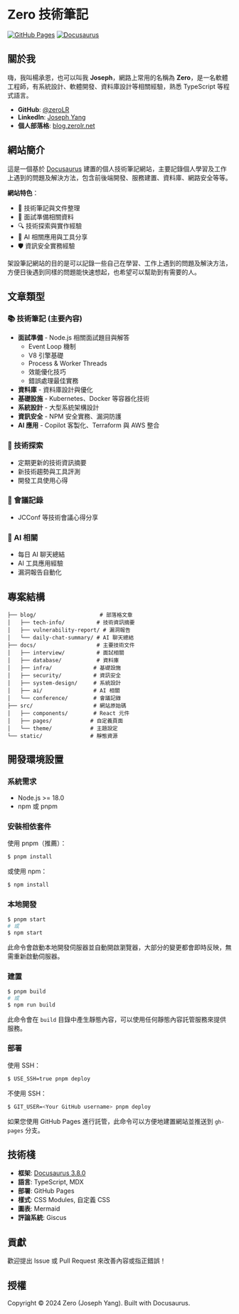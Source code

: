 # Zero 技術筆記

[![GitHub Pages](https://img.shields.io/badge/GitHub%20Pages-121013?style=for-the-badge&logo=github&logoColor=white)](https://zlrweb.github.io)
[![Docusaurus](https://img.shields.io/badge/Docusaurus-3.8.0-brightgreen?style=for-the-badge&logo=facebook&logoColor=white)](https://docusaurus.io/)

## 關於我

嗨，我叫楊承恩，也可以叫我 **Joseph**，網路上常用的名稱為 **Zero**，是一名軟體工程師，有系統設計、軟體開發、資料庫設計等相關經驗，熟悉 TypeScript 等程式語言。

- **GitHub**: [@zeroLR](https://github.com/zeroLR)
- **LinkedIn**: [Joseph Yang](https://www.linkedin.com/in/joseph-yang-84a641173)
- **個人部落格**: [blog.zerolr.net](https://blog.zerolr.net)

## 網站簡介

這是一個基於 [Docusaurus](https://docusaurus.io/) 建置的個人技術筆記網站，主要記錄個人學習及工作上遇到的問題及解決方法，包含前後端開發、服務建置、資料庫、網路安全等等。

**網站特色**：
- 📝 技術筆記與文件整理
- 🎯 面試準備相關資料
- 🔍 技術探索與實作經驗
- 🤖 AI 相關應用與工具分享
- 🛡️ 資訊安全實務經驗

架設筆記網站的目的是可以記錄一些自己在學習、工作上遇到的問題及解決方法，方便日後遇到同樣的問題能快速想起，也希望可以幫助到有需要的人。

## 文章類型

### 📚 技術筆記 (主要內容)
- **面試準備** - Node.js 相關面試題目與解答
  - Event Loop 機制
  - V8 引擎基礎
  - Process & Worker Threads
  - 效能優化技巧
  - 錯誤處理最佳實務
- **資料庫** - 資料庫設計與優化
- **基礎設施** - Kubernetes、Docker 等容器化技術
- **系統設計** - 大型系統架構設計
- **資訊安全** - NPM 安全實務、漏洞防護
- **AI 應用** - Copilot 客製化、Terraform 與 AWS 整合

### 🚀 技術探索
- 定期更新的技術資訊摘要
- 新技術趨勢與工具評測
- 開發工具使用心得

### 📰 會議記錄
- JCConf 等技術會議心得分享

### 🤖 AI 相關
- 每日 AI 聊天總結
- AI 工具應用經驗
- 漏洞報告自動化

## 專案結構

```
├── blog/                    # 部落格文章
│   ├── tech-info/          # 技術資訊摘要
│   ├── vulnerability-report/ # 漏洞報告
│   └── daily-chat-summary/ # AI 聊天總結
├── docs/                   # 主要技術文件
│   ├── interview/          # 面試相關
│   ├── database/           # 資料庫
│   ├── infra/             # 基礎設施
│   ├── security/          # 資訊安全
│   ├── system-design/     # 系統設計
│   ├── ai/                # AI 相關
│   └── conference/        # 會議記錄
├── src/                   # 網站原始碼
│   ├── components/        # React 元件
│   ├── pages/            # 自定義頁面
│   └── theme/            # 主題設定
└── static/               # 靜態資源
```

## 開發環境設置

### 系統需求
- Node.js >= 18.0
- npm 或 pnpm

### 安裝相依套件

使用 pnpm（推薦）：
```bash
$ pnpm install
```

或使用 npm：
```bash
$ npm install
```

### 本地開發

```bash
$ pnpm start
# 或
$ npm start
```

此命令會啟動本地開發伺服器並自動開啟瀏覽器，大部分的變更都會即時反映，無需重新啟動伺服器。

### 建置

```bash
$ pnpm build
# 或
$ npm run build
```

此命令會在 `build` 目錄中產生靜態內容，可以使用任何靜態內容託管服務來提供服務。

### 部署

使用 SSH：
```bash
$ USE_SSH=true pnpm deploy
```

不使用 SSH：
```bash
$ GIT_USER=<Your GitHub username> pnpm deploy
```

如果您使用 GitHub Pages 進行託管，此命令可以方便地建置網站並推送到 `gh-pages` 分支。

## 技術棧

- **框架**: [Docusaurus 3.8.0](https://docusaurus.io/)
- **語言**: TypeScript, MDX
- **部署**: GitHub Pages
- **樣式**: CSS Modules, 自定義 CSS
- **圖表**: Mermaid
- **評論系統**: Giscus

## 貢獻

歡迎提出 Issue 或 Pull Request 來改善內容或指正錯誤！

## 授權

Copyright © 2024 Zero (Joseph Yang). Built with Docusaurus.
